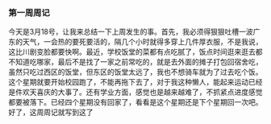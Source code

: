 ### 第一周周记

今天是3月18号，让我来总结一下上周发生的事。首先，我必须得狠狠吐槽一波广东的天气，一会热的要死要活的，隔几个小时就得多穿上几件厚衣服，不是我说，这比川剧变脸都要快啊。最近，学校饭堂的菜都有点吃腻了，饭点时间逛来逛去都不知道吃哪家，最后不是找了一家之前常吃的，就是去外面的摊子打包回宿舍吃，虽然只吃过西区的饭堂，但东区的饭堂太远了，我也不想骑车就为了过去吃个饭。这个星期就要开始校园跑了，不能再拖下去了，对于我这种懒人，能起来运动已经是件欢天喜庆的大事了。还有学业方面，感觉也是越来越难了，不抓紧点进度感觉都要被落下。已经四个星期没有回家了，看看是这个星期还是下个星期回一次吧。好了，这周周记就写到这了
